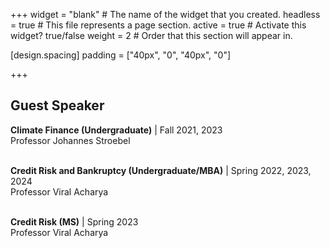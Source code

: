 +++
widget = "blank"  # The name of the widget that you created.
headless = true  # This file represents a page section.
active = true  # Activate this widget? true/false
weight = 2  # Order that this section will appear in.

[design.spacing]
  padding = ["40px", "0", "40px", "0"]

+++
## **Guest Speaker**  
**Climate Finance (Undergraduate)** | Fall 2021, 2023  
Professor Johannes Stroebel <br/><br/>   

**Credit Risk and Bankruptcy (Undergraduate/MBA)** | Spring 2022, 2023, 2024   
Professor Viral Acharya <br/><br/>   

**Credit Risk (MS)** | Spring 2023   
Professor Viral Acharya
